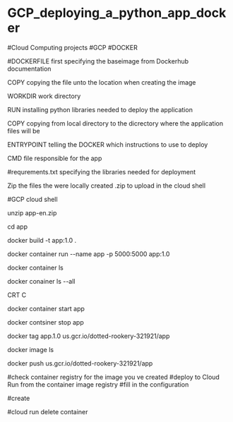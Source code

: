 # GCP_deploying_a_python_app_docker

#Cloud Computing projects #GCP #DOCKER

#DOCKERFILE
first specifying the baseimage from Dockerhub documentation

COPY
copying the file unto the location when creating the image

WORKDIR work directory

RUN installing python libraries needed to deploy the application

COPY copying from local directory to the dicrectory where the application files will be

ENTRYPOINT telling the DOCKER which instructions to use to deploy

CMD file responsible for the app

#requrements.txt
specifying the libraries needed for deployment

Zip the files the were locally created .zip to upload in the cloud shell

#GCP cloud shell

unzip app-en.zip

cd app

docker build -t app:1.0 .

docker container run --name app -p 5000:5000 app:1.0

docker container ls

docker conainer ls --all

CRT C

docker container start app

docker contsiner stop app

docker tag app.1.0 us.gcr.io/dotted-rookery-321921/app

docker image ls

docker push us.gcr.io/dotted-rookery-321921/app

#check container registry for the image you ve created
#deploy to Cloud Run from the container image registry
#fill in the configuration

#create

#cloud run
delete container
